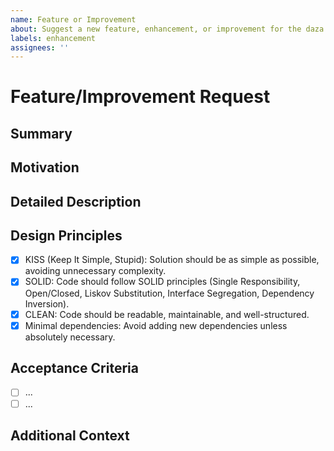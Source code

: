 ```yaml
---
name: Feature or Improvement
about: Suggest a new feature, enhancement, or improvement for the daza.ar-env development environment
labels: enhancement
assignees: ''
---
```


# Feature/Improvement Request

## Summary
<!-- Provide a clear and concise summary of the feature or improvement you are proposing. -->

## Motivation
<!-- Explain why this feature is needed. What problem does it solve? How does it improve the developer or user experience? -->

## Detailed Description
<!-- Describe the solution, workflow, or change in detail. Include:
- Expected behavior
- Example use cases
- Any relevant diagrams, code snippets, or links
-->

## Design Principles
- [x] KISS (Keep It Simple, Stupid): Solution should be as simple as possible, avoiding unnecessary complexity.
- [x] SOLID: Code should follow SOLID principles (Single Responsibility, Open/Closed, Liskov Substitution, Interface Segregation, Dependency Inversion).
- [x] CLEAN: Code should be readable, maintainable, and well-structured.
- [x] Minimal dependencies: Avoid adding new dependencies unless absolutely necessary.

## Acceptance Criteria
<!-- List clear, testable requirements for this feature to be considered complete. -->
- [ ] ...
- [ ] ...

## Additional Context
<!-- Add any other context, screenshots, or references here. -->
